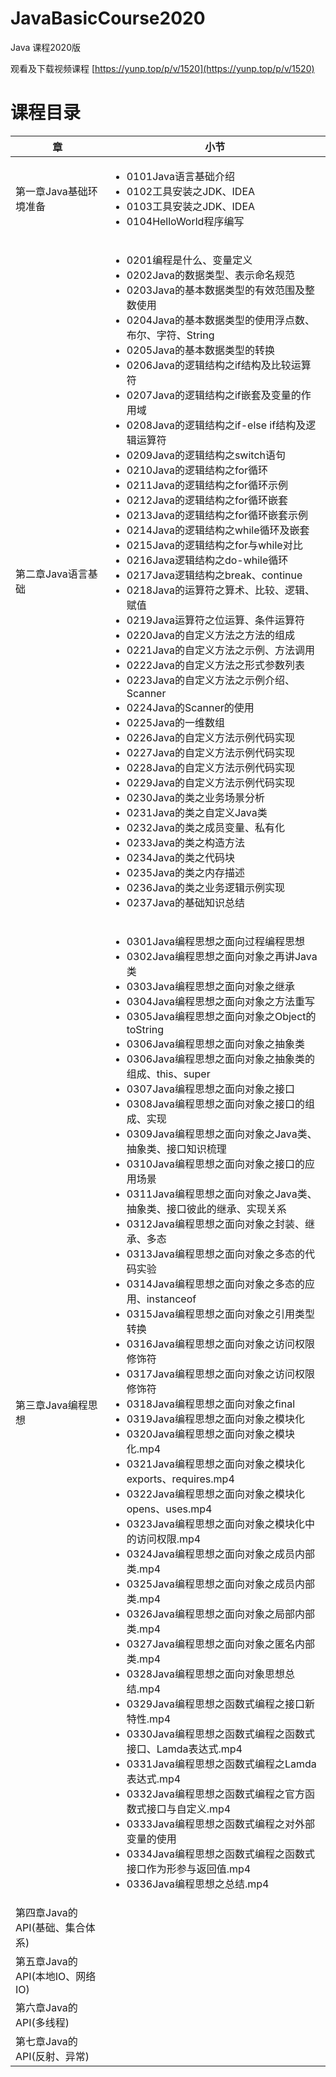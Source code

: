 # JavaBasicCourse2020
Java 课程2020版

观看及下载视频课程 [https://yunp.top/p/v/1520](https://yunp.top/p/v/1520)

# 课程目录 

| 章 | 小节 |
| --- | --- |
| 第一章Java基础环境准备 | <ul><li>0101Java语言基础介绍</li><li>0102工具安装之JDK、IDEA</li><li>0103工具安装之JDK、IDEA</li><li>0104HelloWorld程序编写</li></ul>|
| 第二章Java语言基础 | <ul><li>0201编程是什么、变量定义</li><li>0202Java的数据类型、表示命名规范</li><li>0203Java的基本数据类型的有效范围及整数使用</li><li>0204Java的基本数据类型的使用浮点数、布尔、字符、String</li><li>0205Java的基本数据类型的转换</li><li>0206Java的逻辑结构之if结构及比较运算符</li><li>0207Java的逻辑结构之if嵌套及变量的作用域</li><li>0208Java的逻辑结构之if-else if结构及逻辑运算符</li><li>0209Java的逻辑结构之switch语句</li><li>0210Java的逻辑结构之for循环</li><li>0211Java的逻辑结构之for循环示例</li><li>0212Java的逻辑结构之for循环嵌套</li><li>0213Java的逻辑结构之for循环嵌套示例</li><li>0214Java的逻辑结构之while循环及嵌套</li><li>0215Java的逻辑结构之for与while对比</li><li>0216Java逻辑结构之do-while循环</li><li>0217Java逻辑结构之break、continue</li><li>0218Java的运算符之算术、比较、逻辑、赋值</li><li>0219Java运算符之位运算、条件运算符</li><li>0220Java的自定义方法之方法的组成</li><li>0221Java的自定义方法之示例、方法调用</li><li>0222Java的自定义方法之形式参数列表</li><li>0223Java的自定义方法之示例介绍、Scanner</li><li>0224Java的Scanner的使用</li><li>0225Java的一维数组</li><li>0226Java的自定义方法示例代码实现</li><li>0227Java的自定义方法示例代码实现</li><li>0228Java的自定义方法示例代码实现</li><li>0229Java的自定义方法示例代码实现</li><li>0230Java的类之业务场景分析</li><li>0231Java的类之自定义Java类</li><li>0232Java的类之成员变量、私有化</li><li>0233Java的类之构造方法</li><li>0234Java的类之代码块</li><li>0235Java的类之内存描述</li><li>0236Java的类之业务逻辑示例实现</li><li>0237Java的基础知识总结</li></ul> |
| 第三章Java编程思想 | <ul><li>0301Java编程思想之面向过程编程思想</li><li>0302Java编程思想之面向对象之再讲Java类</li><li>0303Java编程思想之面向对象之继承</li><li>0304Java编程思想之面向对象之方法重写</li><li>0305Java编程思想之面向对象之Object的toString</li><li>0306Java编程思想之面向对象之抽象类</li><li>0306Java编程思想之面向对象之抽象类的组成、this、super</li><li>0307Java编程思想之面向对象之接口</li><li>0308Java编程思想之面向对象之接口的组成、实现</li><li>0309Java编程思想之面向对象之Java类、抽象类、接口知识梳理</li><li>0310Java编程思想之面向对象之接口的应用场景</li><li>0311Java编程思想之面向对象之Java类、抽象类、接口彼此的继承、实现关系</li><li>0312Java编程思想之面向对象之封装、继承、多态</li><li>0313Java编程思想之面向对象之多态的代码实验</li><li>0314Java编程思想之面向对象之多态的应用、instanceof</li><li>0315Java编程思想之面向对象之引用类型转换</li><li>0316Java编程思想之面向对象之访问权限修饰符</li><li>0317Java编程思想之面向对象之访问权限修饰符</li><li>0318Java编程思想之面向对象之final</li><li>0319Java编程思想之面向对象之模块化</li><li>0320Java编程思想之面向对象之模块化.mp4</li><li>0321Java编程思想之面向对象之模块化exports、requires.mp4</li><li>0322Java编程思想之面向对象之模块化opens、uses.mp4</li><li>0323Java编程思想之面向对象之模块化中的访问权限.mp4</li><li>0324Java编程思想之面向对象之成员内部类.mp4</li><li>0325Java编程思想之面向对象之成员内部类.mp4</li><li>0326Java编程思想之面向对象之局部内部类.mp4</li><li>0327Java编程思想之面向对象之匿名内部类.mp4</li><li>0328Java编程思想之面向对象思想总结.mp4</li><li>0329Java编程思想之函数式编程之接口新特性.mp4</li><li>0330Java编程思想之函数式编程之函数式接口、Lamda表达式.mp4</li><li>0331Java编程思想之函数式编程之Lamda表达式.mp4</li><li>0332Java编程思想之函数式编程之官方函数式接口与自定义.mp4</li><li>0333Java编程思想之函数式编程之对外部变量的使用</li><li>0334Java编程思想之函数式编程之函数式接口作为形参与返回值.mp4</li><li>0336Java编程思想之总结.mp4</li></ul>|
| 第四章Java的API(基础、集合体系) |  |
| 第五章Java的API(本地IO、网络IO) |  |
| 第六章Java的API(多线程) |  |
| 第七章Java的API(反射、异常) |  |
